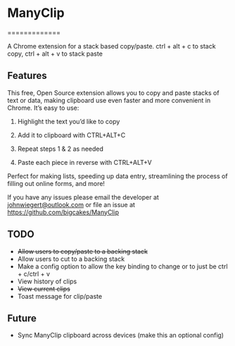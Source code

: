 # ManyClip
=============

A Chrome extension for a stack based copy/paste. ctrl + alt + c to stack copy, ctrl + alt + v to stack paste

## Features

This free, Open Source extension allows you to copy and paste stacks of text or data, making clipboard use even faster and more convenient in Chrome.
It’s easy to use:
1. Highlight the text you’d like to copy

2. Add it to clipboard with CTRL+ALT+C

3. Repeat steps 1 & 2 as needed

4. Paste each piece in reverse with CTRL+ALT+V

Perfect for making lists, speeding up data entry, streamlining the process of filling out online forms, and more!

If you have any issues please email the developer at johnwiegert@outlook.com or file an issue at https://github.com/bigcakes/ManyClip

## TODO

- ~~Allow users to copy/paste to a backing stack~~
- Allow users to cut to a backing stack
- Make a config option to allow the key binding to change or to just be ctrl + c/ctrl + v
- View history of clips
- ~~View current clips~~
- Toast message for clip/paste

## Future

- Sync ManyClip clipboard across devices (make this an optional config)
